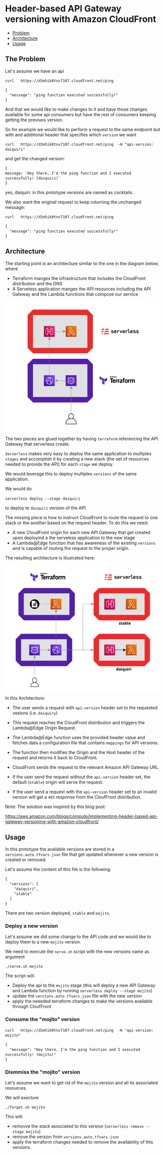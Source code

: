 # Header-based API Gateway versioning with Amazon CloudFront


* [Problem](#the-problem)
* [Architecture](#architecture)
* [Usage](#usage)



## The Problem

Let's assume we have an api

```
curl   https://d3ehik0tnv7107.cloudfront.net/ping
```

```
{
  "message": "ping function executed successfully!"
}
```

And that we would like to make changes to it and have those changes available for some api consumers but have the rest of consumers keeping getting the previuos version. 

So for example we would like to perform a request to the same endpoint but with and additional header that specifies which `version` we want

```
curl   https://d3ehik0tnv7107.cloudfront.net/ping  -H "api-version: daiquiri"
```

and get the changed version:

```
{
message: `Hey there, I'm the ping function and I executed successfully! (daiquiri)`
}
```

yes, daiquiri: in this prototype versions are named as cocktails. 


We also want the original request to keep ruturning the unchanged message: 

```
curl   https://d3ehik0tnv7107.cloudfront.net/ping
```

```
{
  "message": "ping function executed successfully!"
}
```

## Architecture

The starting point is an architecture similar to the one in the diagram below, where 

* Terraform manges the infrastructure that includes the CloudFront distribution and the DNS
* A Serveless application manges the API resources including the API Gateway and the Lambda functions that compose our service 

![Diagram](doc/diagram-start.png)

The two pieces are glued together by having `terraform` referencing the API Gateway that serverless create. 

`Serverless` makes very easy to deploy the same application to multiples `stages` and accomplish it by creating a new stack (the set of resources needed to provide the API) for each `stage` we deploy. 

We would leverage this to deploy multiples `versions` of the same application. 

We would do 

`serverless deploy --stage daiquiri`

to deploy te `daiquiri` version of the API. 

The missing piece is how to instruct CloudFront to route the request to one stack or the another based on the request header. To do this we need: 

* A new CloudFront origin for each new API Gateway that get created upon deployind a the serveless application to the new stage
* A Lambda@Edge function that has awareness of the existing `versions` and is capable of routing the request to the proper origin.

The resulting architecture is illustrated here: 


![Diagram](doc/diagram-after.png)

In this Architecture: 

* The user sends a request with `api-version` header set to the requested vesions (i.e. `daiquiry`)
* This request reaches the CloudFront distribution and triggers the Lambda@Edge Origin Request.
* The Lambda@Edge function uses the provided header value and fetches data a configuration file that  contains `mappings` for API versions. 
* The function then modifies the Origin and the Host header of the request and returns it back to CloudFront.
* CloudFront sends the request to the relevant Amazon API Gateway URL.

* If the user send the request without the `api-version` header set, the default (`stable`) origin will serve the request. 

* If the user send a request with the `api-version` header set to an invalid version will get a `403` response from the CloufFront distribution. 

Note: The solution was inspired by this blog post:

https://aws.amazon.com/blogs/compute/implementing-header-based-api-gateway-versioning-with-amazon-cloudfront/

## Usage

In this prototype the available versions are stored in a `versions.auto.tfvars.json` file that get updated whenever a new version is created or removed. 

Let's assume the content of this file is the following: 

```
{
  "versions": [
    "daiquiri",
    "stable"
  ]
}
```

There are two version deployed, `stable` and `mojito`. 

### Deploy a new version

Let's assume we did some change to the API code and we would like to deploy them to a new `mojito` version. 

We need to execute the `serve.sh` script with the new versions name as argument

```
./serve.sh mojito
```

The script will: 

* Deploy the api to the `mojito` stage (this will deploy a new API Gateway and Lambda function by running `serverless deploy --stage mojito`) 
* update the `versions.auto.tfvars.json` file with the new version 
* apply the neeeded terraform changes to make the versions available through CloufFront


### Consume the "mojito" version

```
curl   https://d3ehik0tnv7107.cloudfront.net/ping  -H "api-version: mojito"
```

```
{
  "message": "Hey there, I'm the ping function and I executed successfully! (mojito)"
}
```

### Dismmiss the "mojito" version

Let's assume we want to get rid of the `mojito` version and all its associated resources. 

We will execture

```
./forget.sh mojito
```

This will: 

* removve the stack associated to this version (`serverless remove --stage mojito`)
* remove the version from `versions.auto.tfvars.json`
* apply the terraform changes needed to remove the availability of this versions.
